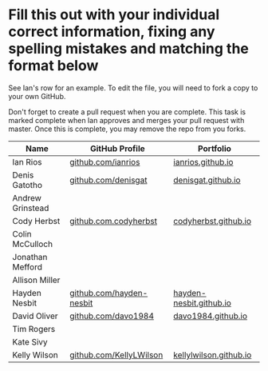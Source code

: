 # Fill this out with your individual correct information, fixing any spelling mistakes and matching the format below

See Ian's row for an example. To edit the file, you will need to fork a copy to your own GitHub.

Don't forget to create a pull request when you are complete. This task is marked complete when Ian approves and merges your pull request with master. Once this is complete, you may remove the repo from you forks.

| Name             | GitHub Profile                                               | Portfolio                                                        |
| ---------------- | ------------------------------------------------------------ | ---------------------------------------------------------------- |
| Ian Rios         | [github.com/ianrios](https://github.com/ianrios)             | [ianrios.github.io](https://ianrios.github.io)                   |
| Denis Gatotho    | [github.com/denisgat](https://github.com/denisgat)           | [denisgat.github.io](https://denisgat.github.io)                 |
| Andrew Grinstead |                                                              |                                                                  |
| Cody Herbst      | [github.com.codyherbst](https://github.com/codyherbst)       | [codyherbst.github.io](https://codyherbst.github.io)             |
| Colin McCulloch  |                                                              |                                                                  |
| Jonathan Mefford |                                                              |                                                                  |
| Allison Miller   |                                                              |                                                                  |
| Hayden Nesbit    | [github.com/hayden-nesbit](https://github.com/hayden-nesbit) | [hayden-nesbit.github.io](https://hayden-nesbit.github.io)       |
| David Oliver     | [github.com/davo1984](https://github.com/davo1984)           | [davo1984.github.io](https://davo1984.github.io)                 |
| Tim Rogers       |                                                              |                                                                  |
| Kate Sivy        |                                                              |                                                                  |
| Kelly Wilson     | [github.com/KellyLWilson](https://github.com/KellyLWilson)   | [kellylwilson.github.io](https://kellylwilson.github.io/my-app/) |
